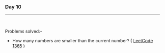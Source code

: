 ### Day 10

<hr>
<br>

Problems solved:-

- How many numbers are smaller than the current number? ( [LeetCode 1365](https://leetcode.com/problems/how-many-numbers-are-smaller-than-the-current-number/) )